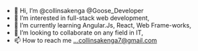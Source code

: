 - 👋 Hi, I’m @collinsakenga @Goose_Developer
- 👀 I’m interested in full-stack web development, 
- 🌱 I’m currently learning Angular.Js, React, Web Frame-works,
- 💞️ I’m looking to collaborate on any field in IT,
- 📫 How to reach me ...collinsakenga7@gmail.com

<!---
collinsakenga/collinsakenga is a ✨ special ✨ repository because its `README.md` (this file) appears on your GitHub profile.
You can click the Preview link to take a look at your changes.
--->
